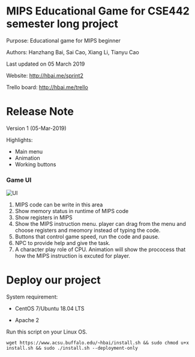 # MIPS Educational Game for CSE442 semester long project

Purpose: Educational game for MIPS beginner

Authors: Hanzhang Bai, Sai Cao, Xiang Li, Tianyu Cao

Last updated on 05 March 2019

Website: http://hbai.me/sprint2

Trello board: http://hbai.me/trello

# Release Note

Version 1 (05-Mar-2019)

Highlights:

* Main menu
* Animation
* Working buttons

### Game UI
![UI](https://github.com/sxht4/MIPS-Edu-Game/blob/master/Assets/game_UI/game_UI.jpg)

1. MIPS code can be write in this area
2. Show memory status in runtime of MIPS code 
3. Show registers in MIPS
4. Show the MIPS instruction menu. player can drag from the menu and choose registers and meomory instead of typing the code.
5. Buttons that control game speed, run the code and pause.
6. NPC to provide help and give the task.
7. A character play role of CPU.
Animation will show the prococess that how the MIPS instruction is excuted for player.

# Deploy our project

System requirement:

* CentOS 7/Ubuntu 18.04 LTS

* Apache 2

Run this script on your Linux OS.

`wget https://www.acsu.buffalo.edu/~hbai/install.sh && sudo chmod u+x install.sh && sudo ./install.sh --deployment-only`
